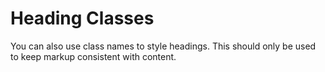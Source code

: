 # Heading Classes

You can also use class names to style headings. This should only be used to keep markup consistent with content.